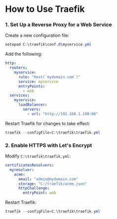 # **How to Use Traefik**

### **1. Set Up a Reverse Proxy for a Web Service**
Create a new configuration file:
```powershell
notepad C:\traefik\conf.d\myservice.yml
```

Add the following:
```yaml
http:
  routers:
    myservice:
      rule: "Host(`mydomain.com`)"
      service: myservice
      entryPoints:
        - web
  services:
    myservice:
      loadBalancer:
        servers:
          - url: "http://192.168.1.100:80"
```
Restart Traefik for changes to take effect:
```powershell
traefik --configFile=C:\traefik\traefik.yml
```

### **2. Enable HTTPS with Let's Encrypt**
Modify `C:\traefik\traefik.yml`:
```yaml
certificatesResolvers:
  myresolver:
    acme:
      email: "admin@mydomain.com"
      storage: "C:/traefik/acme.json"
      httpChallenge:
        entryPoint: web
```
Restart Traefik:
```powershell
traefik --configFile=C:\traefik\traefik.yml
```
